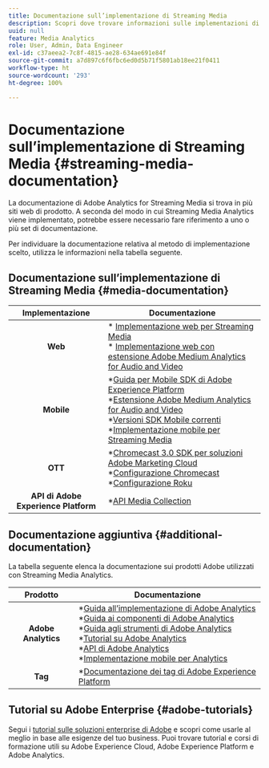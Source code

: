 ```yaml
---
title: Documentazione sull’implementazione di Streaming Media
description: Scopri dove trovare informazioni sulle implementazioni di Streaming Media.
uuid: null
feature: Media Analytics
role: User, Admin, Data Engineer
exl-id: c37aeea2-7c8f-4815-ae28-634ae691e84f
source-git-commit: a7d897c6f6fbc6ed0d5b71f5801ab18ee21f0411
workflow-type: ht
source-wordcount: '293'
ht-degree: 100%

---
```


# Documentazione sull’implementazione di Streaming Media {#streaming-media-documentation}

La documentazione di Adobe Analytics for Streaming Media si trova in più siti web di prodotto. A seconda del modo in cui Streaming Media Analytics viene implementato, potrebbe essere necessario fare riferimento a uno o più set di documentazione.

Per individuare la documentazione relativa al metodo di implementazione scelto, utilizza le informazioni nella tabella seguente.

## Documentazione sull’implementazione di Streaming Media {#media-documentation}

| Implementazione | Documentazione |
|:-----------------------:|----------------|
| **Web** | * [Implementazione web per Streaming Media](/help/implementation/media-sdk/setup/web-implementation.md) <br>* [Implementazione web con estensione Adobe Medium Analytics for Audio and Video](https://experienceleague.adobe.com/docs/experience-platform/tags/extensions/adobe/media-analytics-3x/overview.html?lang=it) |
| **Mobile** | *[Guida per Mobile SDK di Adobe Experience Platform](https://aep-sdks.gitbook.io/docs/) <br> *[Estensione Adobe Medium Analytics for Audio and Video](https://aep-sdks.gitbook.io/docs/using-mobile-extensions/adobe-media-analytics)<br> *[Versioni SDK Mobile correnti](https://developer.adobe.com/client-sdks/documentation/) <br> *[Implementazione mobile per Streaming Media](/help/implementation/media-sdk/setup/mobile-implementation.md) |  |  |
| **OTT** | *[Chromecast 3.0 SDK per soluzioni Adobe Marketing Cloud](https://adobe-marketing-cloud.github.io/media-sdks/reference/chromecast/)<br> *[Configurazione Chromecast](/help/implementation/media-sdk/setup/set-up-chromecast.md)<br> *[Configurazione Roku](/help/implementation/media-sdk/setup/set-up-roku.md) |
| **API di Adobe Experience Platform** | *[API Media Collection](/help/implementation/media-collection-api/mc-api-overview.md) |

## Documentazione aggiuntiva {#additional-documentation}

La tabella seguente elenca la documentazione sui prodotti Adobe utilizzati con Streaming Media Analytics.

| Prodotto | Documentazione |
|:-----------------------:|----------------|
| **Adobe Analytics** | *[Guida all’implementazione di Adobe Analytics](https://experienceleague.adobe.com/docs/analytics/implementation/home.html?lang=it)<br>  *[Guida ai componenti di Adobe Analytics](https://experienceleague.adobe.com/docs/analytics/components/home.html?lang=it)<br> *[Guida agli strumenti di Adobe Analytics](https://experienceleague.adobe.com/docs/analytics/analyze/home.html?lang=it)<br> *[Tutorial su Adobe Analytics](https://experienceleague.adobe.com/docs/analytics.html?lang=it#tutorials) <br> *[API di Adobe Analytics](https://developer.adobe.com/analytics-apis/docs/2.0/)<br> *[Implementazione mobile per Analytics](https://developer.adobe.com/client-sdks/documentation/) |
| **Tag** | *[Documentazione dei tag di Adobe Experience Platform](https://experienceleague.adobe.com/docs/experience-platform/tags/home.html?lang=it) |

## Tutorial su Adobe Enterprise {#adobe-tutorials}

Segui i [tutorial sulle soluzioni enterprise di Adobe](https://experienceleague.adobe.com/docs/home-tutorials.html?lang=it) e scopri come usarle al meglio in base alle esigenze del tuo business. Puoi trovare tutorial e corsi di formazione utili su Adobe Experience Cloud, Adobe Experience Platform e Adobe Analytics.
